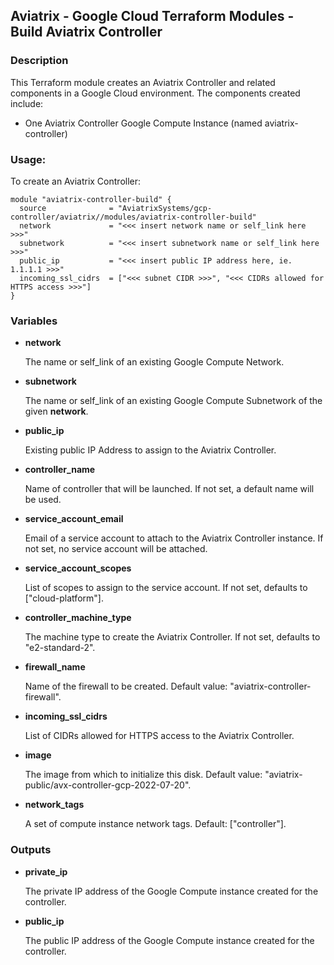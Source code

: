 ## Aviatrix - Google Cloud Terraform Modules - Build Aviatrix Controller

### Description
This Terraform module creates an Aviatrix Controller and related components in a Google Cloud environment. The
components created include:

* One Aviatrix Controller Google Compute Instance (named aviatrix-controller)

### Usage:

To create an Aviatrix Controller:

```hcl
module "aviatrix-controller-build" {
  source              = "AviatrixSystems/gcp-controller/aviatrix//modules/aviatrix-controller-build"
  network             = "<<< insert network name or self_link here >>>"
  subnetwork          = "<<< insert subnetwork name or self_link here >>>"
  public_ip           = "<<< insert public IP address here, ie. 1.1.1.1 >>>"
  incoming_ssl_cidrs  = ["<<< subnet CIDR >>>", "<<< CIDRs allowed for HTTPS access >>>"]
}
```

### Variables

- **network**

  The name or self_link of an existing Google Compute Network.

- **subnetwork**

  The name or self_link of an existing Google Compute Subnetwork of the given **network**.

- **public_ip**

  Existing public IP Address to assign to the Aviatrix Controller.

- **controller_name**

  Name of controller that will be launched. If not set, a default name will be used.

- **service_account_email**

  Email of a service account to attach to the Aviatrix Controller instance. If not set, no service account will be attached.

- **service_account_scopes**

  List of scopes to assign to the service account. If not set, defaults to ["cloud-platform"].

- **controller_machine_type**

  The machine type to create the Aviatrix Controller. If not set, defaults to "e2-standard-2".

- **firewall_name**

  Name of the firewall to be created. Default value: "aviatrix-controller-firewall".

- **incoming_ssl_cidrs**

  List of CIDRs allowed for HTTPS access to the Aviatrix Controller.

- **image**

  The image from which to initialize this disk. Default value: "aviatrix-public/avx-controller-gcp-2022-07-20".

- **network_tags**

  A set of compute instance network tags. Default: ["controller"].

### Outputs

- **private_ip**

  The private IP address of the Google Compute instance created for the controller.

- **public_ip**

  The public IP address of the Google Compute instance created for the controller.
